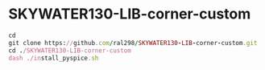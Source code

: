 # SKYWATER130-LIB-corner-custom
```ruby
cd
git clone https://github.com/ral298/SKYWATER130-LIB-corner-custom.git
cd ./SKYWATER130-LIB-corner-custom
dash ./install_pyspice.sh
```
